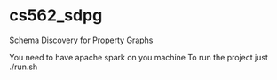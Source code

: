 # cs562_sdpg
Schema Discovery for Property Graphs

You need to have apache spark on you machine
To run the project just ./run.sh
